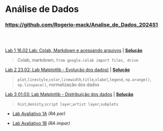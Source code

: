 # Análise de Dados

### https://github.com/Rogerio-mack/Analise_de_Dados_2024S1

<br>

<br>


[Lab 1 16.02 Lab: Colab, Markdown e acessando arquivos](https://colab.research.google.com/github/Rogerio-mack/Analise_de_Dados_2024S1/blob/main/Lab_Colab_Markdown_arquivos.ipynb) 
| [**Solução**](https://colab.research.google.com/github/Rogerio-mack/Analise_de_Dados_2024S1/blob/main/Lab_Colab_Markdown_arquivos_solucao.ipynb)

> Colab, markdown, `from google.colab import files, drive`

[Lab 2 23.02: Lab Matplotlib - Evolução dos dados)](https://colab.research.google.com/github/Rogerio-mack/Analise_de_Dados_2024S1/blob/main/Lab_Matplotlib.ipynb)
| [**Solução**](https://colab.research.google.com/github/Rogerio-mack/Analise_de_Dados_2024S1/blob/main/Lab_Matplotlib_solucao.ipynb)

> `plot`,`linestyle`,`color`,`linewidth`,`title`,`xlabel`,`legend`, `np.arange()`, `np.linspace()`, normalização dos dados

[Lab 3 01.03: Lab Matplotlib - Distribuição dos dados](https://colab.research.google.com/github/Rogerio-mack/Analise_de_Dados_2024S1/blob/main/Lab_Matplotlib_02.ipynb)
| [**Solução**](https://colab.research.google.com/github/Rogerio-mack/Analise_de_Dados_2024S1/blob/main/Lab_Matplotlib_02_solucao.ipynb)

> `hist`,`density`,`script layer`,`artist layer`,`subplots`

* [Lab Avaliativo 1A](https://colab.research.google.com/github/Rogerio-mack/Analise_de_Dados_2024S1/blob/main/Lab_A1_analise2024S1_B.ipynb) *(RA par)*

* [Lab Avaliativo 1B](https://colab.research.google.com/github/Rogerio-mack/Analise_de_Dados_2024S1/blob/main/Lab_A1_analise2024S1_B.ipynb) *(RA ímpar)*
